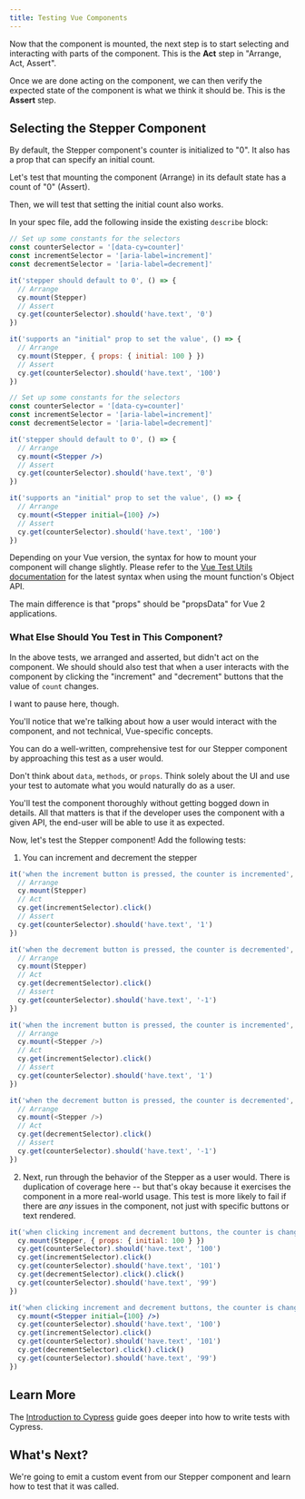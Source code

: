 ```yaml
---
title: Testing Vue Components
---
```


Now that the component is mounted, the next step is to start selecting and
interacting with parts of the component. This is the **Act** step in "Arrange,
Act, Assert".

Once we are done acting on the component, we can then verify the expected state
of the component is what we think it should be. This is the **Assert** step.

## Selecting the Stepper Component

By default, the Stepper component's counter is initialized to "0". It also has a
prop that can specify an initial count.

Let's test that mounting the component (Arrange) in its default state has a
count of "0" (Assert).

Then, we will test that setting the initial count also works.

In your spec file, add the following inside the existing `describe` block:

<code-group>
<code-block label="Stepper.cy.js" active>

```jsx
// Set up some constants for the selectors
const counterSelector = '[data-cy=counter]'
const incrementSelector = '[aria-label=increment]'
const decrementSelector = '[aria-label=decrement]'

it('stepper should default to 0', () => {
  // Arrange
  cy.mount(Stepper)
  // Assert
  cy.get(counterSelector).should('have.text', '0')
})

it('supports an "initial" prop to set the value', () => {
  // Arrange
  cy.mount(Stepper, { props: { initial: 100 } })
  // Assert
  cy.get(counterSelector).should('have.text', '100')
})
```

</code-block>
<code-block label="Stepper.cy.jsx (With JSX)">

```jsx
// Set up some constants for the selectors
const counterSelector = '[data-cy=counter]'
const incrementSelector = '[aria-label=increment]'
const decrementSelector = '[aria-label=decrement]'

it('stepper should default to 0', () => {
  // Arrange
  cy.mount(<Stepper />)
  // Assert
  cy.get(counterSelector).should('have.text', '0')
})

it('supports an "initial" prop to set the value', () => {
  // Arrange
  cy.mount(<Stepper initial={100} />)
  // Assert
  cy.get(counterSelector).should('have.text', '100')
})
```

</code-block>
</code-group>

<Alert type="info">

Depending on your Vue version, the syntax for how to mount your component will
change slightly. Please refer to the
[Vue Test Utils documentation](https://test-utils.vuejs.org/) for the latest
syntax when using the mount function's Object API.

The main difference is that "props" should be "propsData" for Vue 2
applications.

</Alert>

### What Else Should You Test in This Component?

In the above tests, we arranged and asserted, but didn't act on the component.
We should should also test that when a user interacts with the component by
clicking the "increment" and "decrement" buttons that the value of `count`
changes.

I want to pause here, though.

You'll notice that we're talking about how a user would interact with the
component, and not technical, Vue-specific concepts.

You can do a well-written, comprehensive test for our Stepper component by
approaching this test as a user would.

Don't think about `data`, `methods`, or `props`. Think solely about the UI and
use your test to automate what you would naturally do as a user.

You'll test the component thoroughly without getting bogged down in details. All
that matters is that if the developer uses the component with a given API, the
end-user will be able to use it as expected.

Now, let's test the Stepper component! Add the following tests:

1. You can increment and decrement the stepper

<code-group>
<code-block label="Stepper.cy.js" active>

```js
it('when the increment button is pressed, the counter is incremented', () => {
  // Arrange
  cy.mount(Stepper)
  // Act
  cy.get(incrementSelector).click()
  // Assert
  cy.get(counterSelector).should('have.text', '1')
})

it('when the decrement button is pressed, the counter is decremented', () => {
  // Arrange
  cy.mount(Stepper)
  // Act
  cy.get(decrementSelector).click()
  // Assert
  cy.get(counterSelector).should('have.text', '-1')
})
```

</code-block>
<code-block label="Stepper.cy.jsx (With JSX)">

```js
it('when the increment button is pressed, the counter is incremented', () => {
  // Arrange
  cy.mount(<Stepper />)
  // Act
  cy.get(incrementSelector).click()
  // Assert
  cy.get(counterSelector).should('have.text', '1')
})

it('when the decrement button is pressed, the counter is decremented', () => {
  // Arrange
  cy.mount(<Stepper />)
  // Act
  cy.get(decrementSelector).click()
  // Assert
  cy.get(counterSelector).should('have.text', '-1')
})
```

</code-block>
</code-group>

2. Next, run through the behavior of the Stepper as a user would. There is
   duplication of coverage here -- but that's okay because it exercises the
   component in a more real-world usage. This test is more likely to fail if
   there are _any_ issues in the component, not just with specific buttons or
   text rendered.

<code-group>
<code-block label="Stepper.cy.js" active>

```js
it('when clicking increment and decrement buttons, the counter is changed as expected', () => {
  cy.mount(Stepper, { props: { initial: 100 } })
  cy.get(counterSelector).should('have.text', '100')
  cy.get(incrementSelector).click()
  cy.get(counterSelector).should('have.text', '101')
  cy.get(decrementSelector).click().click()
  cy.get(counterSelector).should('have.text', '99')
})
```

</code-block>
<code-block label="Stepper.cy.jsx (With JSX)">

```jsx
it('when clicking increment and decrement buttons, the counter is changed as expected', () => {
  cy.mount(<Stepper initial={100} />)
  cy.get(counterSelector).should('have.text', '100')
  cy.get(incrementSelector).click()
  cy.get(counterSelector).should('have.text', '101')
  cy.get(decrementSelector).click().click()
  cy.get(counterSelector).should('have.text', '99')
})
```

</code-block>
</code-group>

## Learn More

The [Introduction to Cypress](/guides/core-concepts/introduction-to-cypress)
guide goes deeper into how to write tests with Cypress.

## What's Next?

We're going to emit a custom event from our Stepper component and learn how to
test that it was called.

<NavGuide prev="/guides/component-testing/mounting-vue" next="/guides/component-testing/events-vue" />
